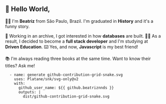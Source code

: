 ## :wave: Hello World,
:raising_hand_woman: I'm **Beatriz** from São Paulo, Brazil. I'm graduated in **History** and it's a funny story.

:page_with_curl: Working in an archive, I got interested in how **databases** are built.
:woman_student: As a result, I decided to become a **full stack developer** and I'm studying at **Driven Education**.
:keyboard: Yes, and now, **Javascript** is my best friend!

:books: I'm always reading three books at the same time. Want to know their titles? Ask me!

      - name: generate github-contribution-grid-snake.svg
        uses: Platane/snk/svg-only@v2
        with:
          github_user_name: ${{ github.beatriznnds }}
          outputs: |
            dist/github-contribution-grid-snake.svg
